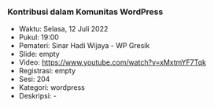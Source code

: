 ###  Kontribusi dalam Komunitas WordPress 

- Waktu: Selasa, 12 Juli 2022
- Pukul: 19:00
- Pemateri: Sinar Hadi Wijaya - WP Gresik 
- Slide: empty
- Video: https://www.youtube.com/watch?v=xMxtmYF7Tqk
- Registrasi: empty
- Sesi: 204
- Kategori: wordpress
- Deskripsi: -
